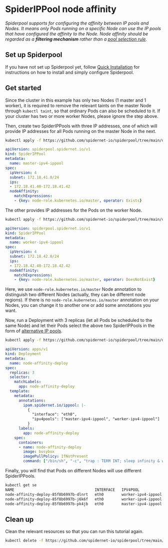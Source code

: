 # SpiderIPPool node affinity

*Spiderpool supports for configuring the affinity between IP pools and Nodes. It means only Pods running on a specific Node can use the IP pools that have configured the affinity to the Node. Node affinity should be regarded as a **filtering mechanism** rather than a [pool selection rule](TODO).*

## Set up Spiderpool

If you have not set up Spiderpool yet, follow [Quick Installation](./install.md) for instructions on how to install and simply configure Spiderpool.

## Get started

Since the cluster in this example has only two Nodes (1 master and 1 worker), it is required to remove the relevant taints on the master Node through `kubectl taint`, so that ordinary Pods can also be scheduled to it. If your cluster has two or more worker Nodes, please ignore the step above.

Then, create two SpiderIPPools with three IP addresses, one of which will provide IP addresses for all Pods running on the master Node in the next.

```bash
kubectl apply -f https://github.com/spidernet-io/spiderpool/tree/main/docs/example/ippool-affinity-node/master-ipv4-ippool.yaml
```

```yaml
apiVersion: spiderpool.spidernet.io/v1
kind: SpiderIPPool
metadata:
  name: master-ipv4-ippool
spec:
  ipVersion: 4
  subnet: 172.18.41.0/24
  ips:
  - 172.18.41.40-172.18.41.42
  nodeAffinity:
    matchExpressions:
    - {key: node-role.kubernetes.io/master, operator: Exists}
```

The other provides IP addresses for the Pods on the worker Node.

```bash
kubectl apply -f https://github.com/spidernet-io/spiderpool/tree/main/docs/example/ippool-affinity-node/worker-ipv4-ippool.yaml
```

```yaml
apiVersion: spiderpool.spidernet.io/v1
kind: SpiderIPPool
metadata:
  name: worker-ipv4-ippool
spec:
  ipVersion: 4
  subnet: 172.18.42.0/24
  ips:
  - 172.18.42.40-172.18.42.42
  nodeAffinity:
    matchExpressions:
    - {key: node-role.kubernetes.io/master, operator: DoesNotExist}
```

Here, we use `node-role.kubernetes.io/master` Node annotation to distinguish two different Nodes (actually, they can be different node regions). If there is no `node-role.kubernetes.io/master` annotation on your Nodes, you can change it to another one or add some annotations you want.

Now, run a Deployment with 3 replicas (let all Pods be scheduled to the same Node) and let their Pods select the above two SpiderIPPools in the form of [alternative IP pools](./ippool-multi.md).

```bash
kubectl apply -f https://github.com/spidernet-io/spiderpool/tree/main/docs/example/ippool-affinity-node/node-affinity-deploy.yaml
```

```yaml
apiVersion: apps/v1
kind: Deployment
metadata:
  name: node-affinity-deploy
spec:
  replicas: 3
  selector:
    matchLabels:
      app: node-affinity-deploy
  template:
    metadata:
      annotations:   
        ipam.spidernet.io/ippool: |-
          {
            "interface": "eth0",
            "ipv4pools": ["master-ipv4-ippool", "worker-ipv4-ippool"]
          }
      labels:
        app: node-affinity-deploy
    spec:
      containers:
      - name: node-affinity-deploy
        image: busybox
        imagePullPolicy: IfNotPresent
        command: ["/bin/sh", "-c", "trap : TERM INT; sleep infinity & wait"]
```

Finally, you will find that Pods on different Nodes will use different SpiderIPPools.

```bash
kubectl get se
NAME                                    INTERFACE   IPV4POOL             IPV4               IPV6POOL   IPV6   NODE                   CREATETION TIME
node-affinity-deploy-85f8b6997b-dlnrt   eth0        worker-ipv4-ippool   172.18.42.41/24                      spider-worker          35s
node-affinity-deploy-85f8b6997b-j6k6f   eth0        worker-ipv4-ippool   172.18.42.42/24                      spider-worker          35s
node-affinity-deploy-85f8b6997b-pk4jb   eth0        master-ipv4-ippool   172.18.41.41/24                      spider-control-plane   35s
```

## Clean up

Clean the relevant resources so that you can run this tutorial again.

```bash
kubectl delete -f https://github.com/spidernet-io/spiderpool/tree/main/docs/example/ippool-affinity-node --ignore-not-found=true
```
